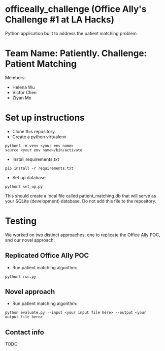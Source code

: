 # officeally_challenge (Office Ally's Challenge #1 at LA Hacks)
Python application built to address the patient matching problem. 


# Team Name: Patiently. Challenge: Patient Matching
Members:
- Helena Wu
- Victor Chen
- Ziyan Mo

# Set up instructions
- Clone this repository. 
- Create a python virtualenv
```
python3 -m venv <your env name>
source <your env name>/bin/activate
```
- Install requirements.txt
```
pip install -r requirements.txt
```
- Set up database
```
python3 set_up.py
```
This should create a local file called patient_matching.db that will serve as your SQLite (development) database. Do not add this file to the repository.


# Testing
We worked on two distinct approaches: one to replicate the Office Ally POC, and our novel approach.

## Replicated Office Ally POC
- Run patient matching algorithm:
```
python3 run.py
```

## Novel approach
- Run patient matching algorithm:
```
python evaluate.py --input <your input file here> --output <your output file here>
```

## Contact info
TODO
